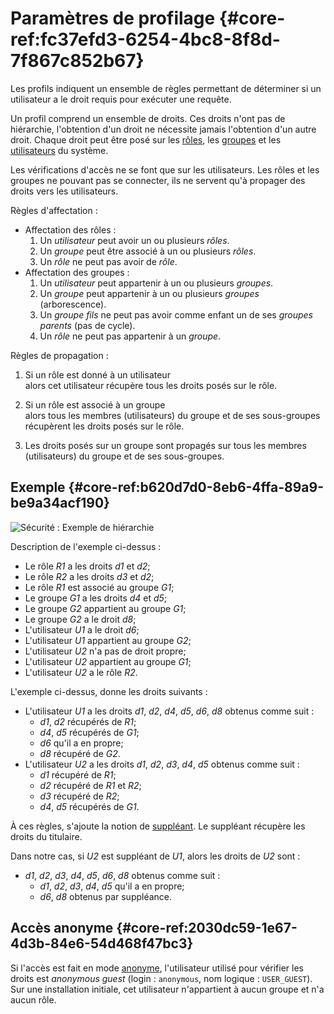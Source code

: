 # Paramètres de profilage {#core-ref:fc37efd3-6254-4bc8-8f8d-7f867c852b67}

Les profils indiquent un ensemble de règles permettant de déterminer si un
utilisateur a le droit requis pour exécuter une requête.

Un profil comprend un ensemble de droits. Ces droits n'ont pas de hiérarchie,
l'obtention d'un droit ne nécessite jamais l'obtention d'un autre droit. Chaque
droit peut être posé sur les [rôles][roles], les [groupes][groups] et les
[utilisateurs][users] du système.

Les vérifications d'accès ne se font que sur les utilisateurs. Les rôles et les
groupes ne pouvant pas se connecter, ils ne servent qu'à propager des droits
vers les utilisateurs.

Règles d'affectation :

*   Affectation des rôles :
    1.  Un *utilisateur* peut avoir un ou plusieurs *rôles*.
    1.  Un *groupe* peut être associé à un ou plusieurs *rôles*.
    1.  Un *rôle* ne peut pas avoir de *rôle*.
*   Affectation des groupes :
    1.  Un *utilisateur* peut appartenir à un ou plusieurs *groupes*.
    1.  Un *groupe* peut appartenir à un ou plusieurs *groupes* (arborescence).
    1.  Un *groupe fils* ne peut pas avoir comme enfant un de ses *groupes
        parents* (pas de cycle).
    1.  Un *rôle* ne peut pas appartenir à un *groupe*.

Règles de propagation :

1.  Si un rôle est donné à un utilisateur  
    alors cet utilisateur récupère tous les droits posés sur le rôle.

1.  Si un rôle est associé à un groupe  
    alors tous les membres (utilisateurs) du groupe et de ses sous-groupes
    récupèrent les droits posés sur le rôle.

1.  Les droits posés sur un groupe sont propagés sur tous les membres
    (utilisateurs) du groupe et de ses sous-groupes.

## Exemple {#core-ref:b620d7d0-8eb6-4ffa-89a9-be9a34acf190}

![ Sécurité : Exemple de hiérarchie ](securite/profilaccountgraph.png)

Description de l'exemple ci-dessus :

*   Le rôle _R1_ a les droits _d1_ et _d2_;
*   Le rôle _R2_ a les droits _d3_ et _d2_;
*   Le rôle _R1_ est associé au groupe _G1_;
*   Le groupe _G1_ a les droits _d4_ et _d5_;
*   Le groupe _G2_ appartient au groupe _G1_;
*   Le groupe _G2_ a le droit _d8_;
*   L'utilisateur _U1_ a le droit _d6_;
*   L'utilisateur _U1_ appartient au groupe _G2_;
*   L'utilisateur _U2_ n'a pas de droit propre;
*   L'utilisateur _U2_ appartient au groupe _G1_;
*   L'utilisateur _U2_ a le rôle _R2_.

L'exemple ci-dessus, donne les droits suivants :

*   L'utilisateur _U1_ a les droits _d1_, _d2_, _d4_, _d5_, _d6_, _d8_ obtenus
    comme suit :
    *   _d1_, _d2_ récupérés de _R1_;
    *   _d4_, _d5_ récupérés de _G1_;
    *   _d6_ qu'il a en propre;
    *   _d8_ récupéré de _G2_.
*   L'utilisateur _U2_ a les droits _d1_, _d2_, _d3_, _d4_, _d5_ obtenus comme
    suit :
    *   _d1_ récupéré de _R1_;
    *   _d2_ récupéré de _R1_ et _R2_;
    *   _d3_ récupéré de _R2_;
    *   _d4_, _d5_ récupérés de _G1_.

À ces règles, s'ajoute la notion de [suppléant][suppleant]. Le suppléant
récupère les droits du titulaire.

Dans notre cas, si _U2_ est suppléant de _U1_, alors les droits de _U2_ sont :

*   _d1_, _d2_, _d3_, _d4_, _d5_, _d6_, _d8_ obtenus comme suit :
    *   _d1_, _d2_, _d3_, _d4_, _d5_ qu'il a en propre;
    *   _d6_, _d8_ obtenus par suppléance.

## Accès anonyme {#core-ref:2030dc59-1e67-4d3b-84e6-54d468f47bc3}

Si l'accès est fait en mode [anonyme][guest], l'utilisateur utilisé pour
vérifier les droits est *anonymous guest* (login : `anonymous`, nom logique :
`USER_GUEST`). Sur une installation initiale, cet utilisateur n'appartient à
aucun groupe et n'a aucun rôle.

<!-- links -->
[authentification]: #core-ref:b482b82b-ebe2-46e4-8051-c6e83d11a2ae
[actiondef]:        #core-ref:7fcd8c91-b981-4ef6-b4b5-7975a17dbe73 "Définition d'une action"
[suppleant]:        #core-ref:1591eb1c-aead-4f7b-bde9-5f42e397b22e
[users]:            #core-ref:02f32b3d-be94-44f7-9b98-879c6b551c4a
[groups]:           #core-ref:d3a9acde-f4fa-4a0b-8acc-1303f8e6b17e
[roles]:            #core-ref:b9742040-0367-4a3d-a411-7195ec5fa7a4
[guest]:            #core-ref:932e2070-6929-11e2-8218-0021e9fffec1
[document]:         #core-ref:67929e29-abef-437c-88a3-7f43647c60ff "Définition d'un document"
[acls]:             #core-ref:a98b72ea-c063-4907-abc4-e5171ab55e59 "Déclaration de droits applicatifs"
[actionw]:          #core-ref:90bf0711-7874-4c9d-bdf0-7d28becb7628 "Déclaration d'une action"
[wshimport]:        #core-ref:1c97f553-dcba-454e-96a0-8059230065b3 "Importation par wsh"
[CSV]:              http://fr.wikipedia.org/wiki/Comma-separated_values "Comma-separated values sur wikipedia"
[ODS]:              http://fr.wikipedia.org/wiki/OpenDocument "Open Document sur wikipedia"